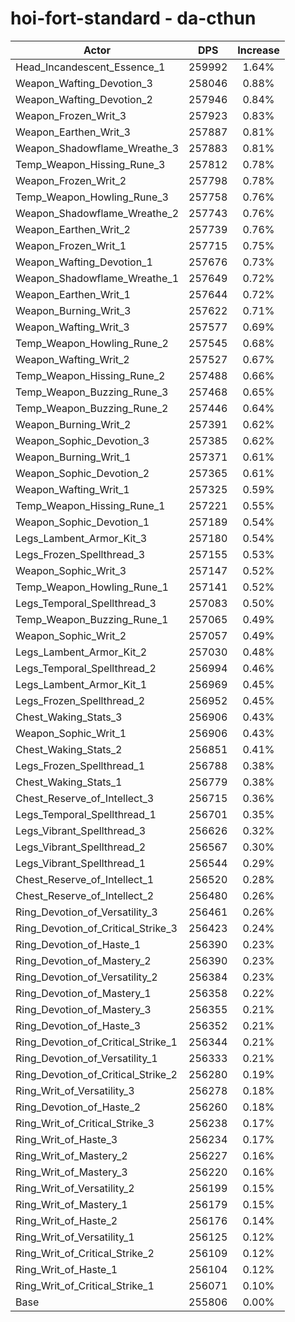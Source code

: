 # hoi-fort-standard - da-cthun
| Actor | DPS | Increase |
|---|:---:|:---:|
|Head_Incandescent_Essence_1|259992|1.64%|
|Weapon_Wafting_Devotion_3|258046|0.88%|
|Weapon_Wafting_Devotion_2|257946|0.84%|
|Weapon_Frozen_Writ_3|257923|0.83%|
|Weapon_Earthen_Writ_3|257887|0.81%|
|Weapon_Shadowflame_Wreathe_3|257883|0.81%|
|Temp_Weapon_Hissing_Rune_3|257812|0.78%|
|Weapon_Frozen_Writ_2|257798|0.78%|
|Temp_Weapon_Howling_Rune_3|257758|0.76%|
|Weapon_Shadowflame_Wreathe_2|257743|0.76%|
|Weapon_Earthen_Writ_2|257739|0.76%|
|Weapon_Frozen_Writ_1|257715|0.75%|
|Weapon_Wafting_Devotion_1|257676|0.73%|
|Weapon_Shadowflame_Wreathe_1|257649|0.72%|
|Weapon_Earthen_Writ_1|257644|0.72%|
|Weapon_Burning_Writ_3|257622|0.71%|
|Weapon_Wafting_Writ_3|257577|0.69%|
|Temp_Weapon_Howling_Rune_2|257545|0.68%|
|Weapon_Wafting_Writ_2|257527|0.67%|
|Temp_Weapon_Hissing_Rune_2|257488|0.66%|
|Temp_Weapon_Buzzing_Rune_3|257468|0.65%|
|Temp_Weapon_Buzzing_Rune_2|257446|0.64%|
|Weapon_Burning_Writ_2|257391|0.62%|
|Weapon_Sophic_Devotion_3|257385|0.62%|
|Weapon_Burning_Writ_1|257371|0.61%|
|Weapon_Sophic_Devotion_2|257365|0.61%|
|Weapon_Wafting_Writ_1|257325|0.59%|
|Temp_Weapon_Hissing_Rune_1|257221|0.55%|
|Weapon_Sophic_Devotion_1|257189|0.54%|
|Legs_Lambent_Armor_Kit_3|257180|0.54%|
|Legs_Frozen_Spellthread_3|257155|0.53%|
|Weapon_Sophic_Writ_3|257147|0.52%|
|Temp_Weapon_Howling_Rune_1|257141|0.52%|
|Legs_Temporal_Spellthread_3|257083|0.50%|
|Temp_Weapon_Buzzing_Rune_1|257065|0.49%|
|Weapon_Sophic_Writ_2|257057|0.49%|
|Legs_Lambent_Armor_Kit_2|257030|0.48%|
|Legs_Temporal_Spellthread_2|256994|0.46%|
|Legs_Lambent_Armor_Kit_1|256969|0.45%|
|Legs_Frozen_Spellthread_2|256952|0.45%|
|Chest_Waking_Stats_3|256906|0.43%|
|Weapon_Sophic_Writ_1|256906|0.43%|
|Chest_Waking_Stats_2|256851|0.41%|
|Legs_Frozen_Spellthread_1|256788|0.38%|
|Chest_Waking_Stats_1|256779|0.38%|
|Chest_Reserve_of_Intellect_3|256715|0.36%|
|Legs_Temporal_Spellthread_1|256701|0.35%|
|Legs_Vibrant_Spellthread_3|256626|0.32%|
|Legs_Vibrant_Spellthread_2|256567|0.30%|
|Legs_Vibrant_Spellthread_1|256544|0.29%|
|Chest_Reserve_of_Intellect_1|256520|0.28%|
|Chest_Reserve_of_Intellect_2|256480|0.26%|
|Ring_Devotion_of_Versatility_3|256461|0.26%|
|Ring_Devotion_of_Critical_Strike_3|256423|0.24%|
|Ring_Devotion_of_Haste_1|256390|0.23%|
|Ring_Devotion_of_Mastery_2|256390|0.23%|
|Ring_Devotion_of_Versatility_2|256384|0.23%|
|Ring_Devotion_of_Mastery_1|256358|0.22%|
|Ring_Devotion_of_Mastery_3|256355|0.21%|
|Ring_Devotion_of_Haste_3|256352|0.21%|
|Ring_Devotion_of_Critical_Strike_1|256344|0.21%|
|Ring_Devotion_of_Versatility_1|256333|0.21%|
|Ring_Devotion_of_Critical_Strike_2|256280|0.19%|
|Ring_Writ_of_Versatility_3|256278|0.18%|
|Ring_Devotion_of_Haste_2|256260|0.18%|
|Ring_Writ_of_Critical_Strike_3|256238|0.17%|
|Ring_Writ_of_Haste_3|256234|0.17%|
|Ring_Writ_of_Mastery_2|256227|0.16%|
|Ring_Writ_of_Mastery_3|256220|0.16%|
|Ring_Writ_of_Versatility_2|256199|0.15%|
|Ring_Writ_of_Mastery_1|256179|0.15%|
|Ring_Writ_of_Haste_2|256176|0.14%|
|Ring_Writ_of_Versatility_1|256125|0.12%|
|Ring_Writ_of_Critical_Strike_2|256109|0.12%|
|Ring_Writ_of_Haste_1|256104|0.12%|
|Ring_Writ_of_Critical_Strike_1|256071|0.10%|
|Base|255806|0.00%|
